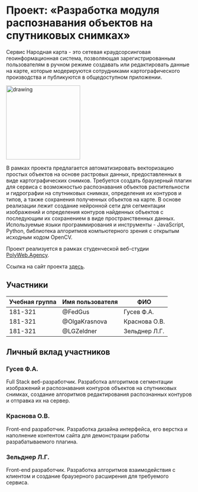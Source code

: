 # Проект: «Разработка модуля распознавания объектов на спутниковых снимках»

Сервис Народная карта - это сетевая краудсорсинговая геоинформационная система, позволяющая зарегистрированным пользователям в ручном режиме создавать или редактировать данные на карте, которые модерируются сотрудниками картографического производства и публикуются в общедоступном приложении. 

<img src="src/img/1-1.png" alt="drawing" width="200" align="center"/>

В рамках проекта предлагается автоматизировать векторизацию простых объектов на основе растровых данных, предоставленных в виде картографических снимков. Требуется создать браузерный плагин для сервиса с возможностью распознавания объектов растительности и гидрографии на спутниковых снимках, определения их контуров и типов, а также сохранения полученных объектов на карте. В основе реализации лежит создание нейронной сети для сегментации изображений и определения контуров найденных объектов с последующим их сохранением в виде пространственных данных. Используемые языки программирования и инструменты - JavaScript, Python, библиотека алгоритмов компьютерного зрения с открытым исходным кодом OpenCV.

Проект реализуется в рамках студенческой веб-студии [PolyWeb.Agency](http://polyweb.agency).

Ссылка на сайт проекта [здесь](http://pd-2020-1.std-714.ist.mospolytech.ru/).

## Участники

| Учебная группа | Имя пользователя | ФИО                      |
|----------------|------------------|--------------------------|
| 181-321        | @FedGus          | Гусев Ф.А.               |
| 181-321        | @OlgaKrasnova    | Краснова О.В.            |
| 181-321        | @LGZeldner       | Зельднер Л.Г.            |

## Личный вклад участников

### Гусев Ф.А.

Full Stack веб-разработчик. Разработка алгоритмов сегментации изображений и распознавания контуров объектов на спутниковых снимках, создание алгоритмов редактирования распознанных контуров и отправка их на сервер.

### Краснова О.В.

Front-end разработчик. Разработка дизайна интерфейса, его верстка и наполнение контентом сайта для демонстрации работы разрабатываемого плагина.

### Зельднер Л.Г.

Front-end разработчик. Разработка алгоритмов взаимодействия с клиентом и создание браузерного расширения для требуемого сервиса.
